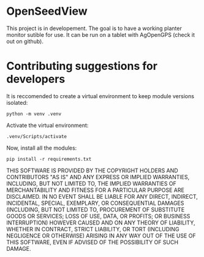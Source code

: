 # OpenSeedView
This project is in developement. The goal is to have a working planter monitor sutible for use. It can be run on a tablet with AgOpenGPS (check it out on github).

# Contributing suggestions for developers
It is reccomended to create a virtual environment to keep module versions isolated:
```
python -m venv .venv
```
Activate the virtual environment:
```
.venv/Scripts/activate
```
Now, install all the modules:
```
pip install -r requirements.txt
```

THIS SOFTWARE IS PROVIDED BY THE COPYRIGHT HOLDERS AND
CONTRIBUTORS "AS IS" AND ANY EXPRESS OR IMPLIED WARRANTIES,
INCLUDING, BUT NOT LIMITED TO, THE IMPLIED WARRANTIES OF
MERCHANTABILITY AND FITNESS FOR A PARTICULAR PURPOSE ARE
DISCLAIMED. IN NO EVENT SHALL BE LIABLE FOR ANY DIRECT,
INDIRECT, INCIDENTAL, SPECIAL, EXEMPLARY, OR CONSEQUENTIAL
DAMAGES (INCLUDING, BUT NOT LIMITED TO, PROCUREMENT OF
SUBSTITUTE GOODS OR SERVICES; LOSS OF USE, DATA, OR
PROFITS; OR BUSINESS INTERRUPTION) HOWEVER CAUSED AND ON
ANY THEORY OF LIABILITY, WHETHER IN CONTRACT, STRICT
LIABILITY, OR TORT (INCLUDING NEGLIGENCE OR OTHERWISE)
ARISING IN ANY WAY OUT OF THE USE OF THIS SOFTWARE, EVEN IF
ADVISED OF THE POSSIBILITY OF SUCH DAMAGE.
